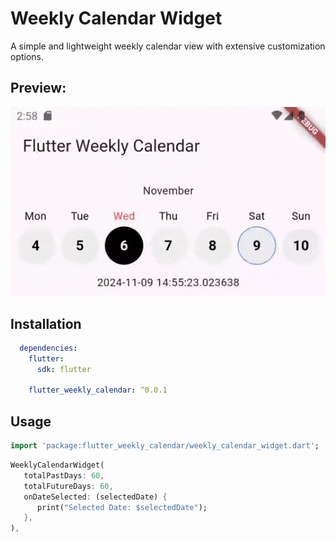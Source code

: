 # Weekly Calendar Widget

A simple and lightweight weekly calendar view with extensive customization options.

## Preview:
![prev](https://github.com/idealittechno-com/flutter_weekly_calendar/blob/main/media/prev.gif)

## Installation

```yaml
  dependencies:
    flutter:
      sdk: flutter

    flutter_weekly_calendar: ^0.0.1
```

## Usage

```Dart
import 'package:flutter_weekly_calendar/weekly_calendar_widget.dart';
```

```Dart
WeeklyCalendarWidget(
   totalPastDays: 60,
   totalFutureDays: 60,
   onDateSelected: (selectedDate) {
      print("Selected Date: $selectedDate");
   },
),
```